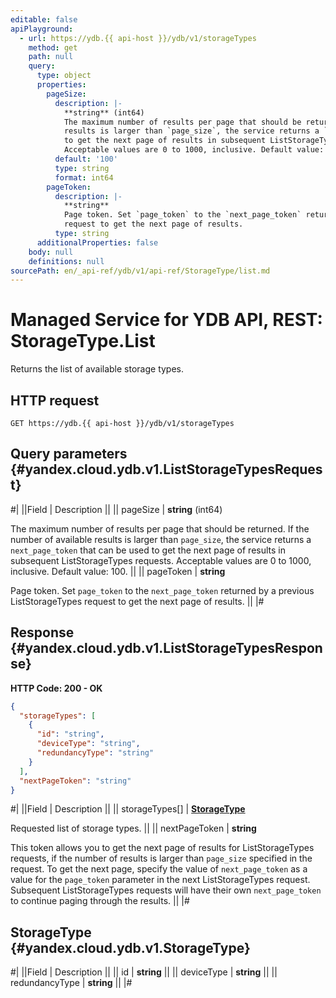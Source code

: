 ```yaml
---
editable: false
apiPlayground:
  - url: https://ydb.{{ api-host }}/ydb/v1/storageTypes
    method: get
    path: null
    query:
      type: object
      properties:
        pageSize:
          description: |-
            **string** (int64)
            The maximum number of results per page that should be returned. If the number of available
            results is larger than `page_size`, the service returns a `next_page_token` that can be used
            to get the next page of results in subsequent ListStorageTypes requests.
            Acceptable values are 0 to 1000, inclusive. Default value: 100.
          default: '100'
          type: string
          format: int64
        pageToken:
          description: |-
            **string**
            Page token. Set `page_token` to the `next_page_token` returned by a previous ListStorageTypes
            request to get the next page of results.
          type: string
      additionalProperties: false
    body: null
    definitions: null
sourcePath: en/_api-ref/ydb/v1/api-ref/StorageType/list.md
---
```


# Managed Service for YDB API, REST: StorageType.List

Returns the list of available storage types.

## HTTP request

```
GET https://ydb.{{ api-host }}/ydb/v1/storageTypes
```

## Query parameters {#yandex.cloud.ydb.v1.ListStorageTypesRequest}

#|
||Field | Description ||
|| pageSize | **string** (int64)

The maximum number of results per page that should be returned. If the number of available
results is larger than `page_size`, the service returns a `next_page_token` that can be used
to get the next page of results in subsequent ListStorageTypes requests.
Acceptable values are 0 to 1000, inclusive. Default value: 100. ||
|| pageToken | **string**

Page token. Set `page_token` to the `next_page_token` returned by a previous ListStorageTypes
request to get the next page of results. ||
|#

## Response {#yandex.cloud.ydb.v1.ListStorageTypesResponse}

**HTTP Code: 200 - OK**

```json
{
  "storageTypes": [
    {
      "id": "string",
      "deviceType": "string",
      "redundancyType": "string"
    }
  ],
  "nextPageToken": "string"
}
```

#|
||Field | Description ||
|| storageTypes[] | **[StorageType](#yandex.cloud.ydb.v1.StorageType)**

Requested list of storage types. ||
|| nextPageToken | **string**

This token allows you to get the next page of results for ListStorageTypes requests,
if the number of results is larger than `page_size` specified in the request.
To get the next page, specify the value of `next_page_token` as a value for
the `page_token` parameter in the next ListStorageTypes request. Subsequent ListStorageTypes
requests will have their own `next_page_token` to continue paging through the results. ||
|#

## StorageType {#yandex.cloud.ydb.v1.StorageType}

#|
||Field | Description ||
|| id | **string** ||
|| deviceType | **string** ||
|| redundancyType | **string** ||
|#